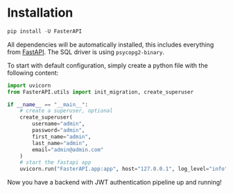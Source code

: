 # Installation

```python
pip install -U FasterAPI
```

All dependencies will be automatically installed, this includes everything from [FastAPI](https://fastapi.tiangolo.com/). The SQL driver is using `psycopg2-binary`. 

To start with default configuration, simply create a python file with the following content:

```python
import uvicorn
from FasterAPI.utils import init_migration, create_superuser

if __name__ == "__main__":
    # create a superuser, optional
    create_superuser(
        username="admin",
        password="admin",
        first_name="admin",
        last_name="admin",
        email="admin@admin.com"
    )
    # start the fastapi app
    uvicorn.run("FasterAPI.app:app", host="127.0.0.1", log_level="info", reload=True)
```

Now you have a backend with JWT authentication pipeline up and running!
